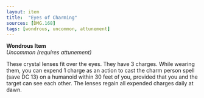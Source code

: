 ```yaml
---
layout: item
title:  "Eyes of Charming"
sources: [DMG.168]
tags: [wondrous, uncommon, attunement]
---
```


**Wondrous Item**  
*Uncommon (requires attunement)*

These crystal lenses fit over the eyes. They have 3 charges. While wearing them, you can expend 1 charge as an action to cast the charm person spell (save DC 13) on a humanoid within 30 feet of you, provided that you and the target can see each other. The lenses regain all expended charges daily at dawn.